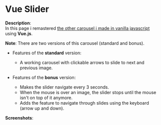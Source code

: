 # Vue Slider

**Description**:<br>
In this page i remastered [the other carousel i made in vanilla javascript](https://github.com/Obez99/js-array-carousel) using **Vue.js**.<br>

**Note**: There are two versions of this carousel (standard and bonus).

- Features of the **standard** version: 
  - A working carousel with clickable arrows to slide to next and previous image.

- Features of the **bonus** version: 
  - Makes the slider navigate every 3 seconds.
  - When the mouse is over an image, the slider stops until the mouse isn't on top of it anymore.
  - Adds the feature to navigate through slides using the keyboard (arrow up and down).
  
  
**Screenshots**:<br>
